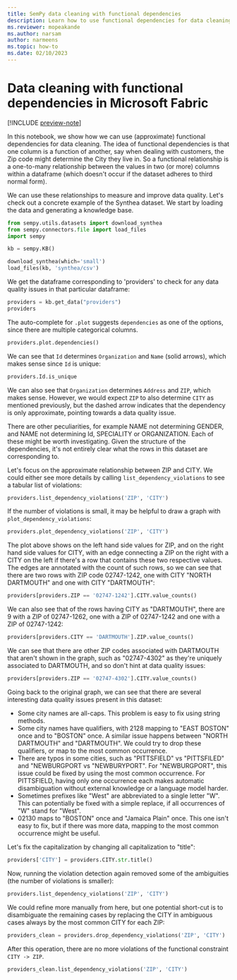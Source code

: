 ```yaml
---
title: SemPy data cleaning with functional dependencies
description: Learn how to use functional dependencies for data cleaning. A functional dependency is where one column is a function of another.
ms.reviewer: mopeakande
ms.author: narsam
author: narmeens
ms.topic: how-to 
ms.date: 02/10/2023
---
```


# Data cleaning with functional dependencies in Microsoft Fabric

[!INCLUDE [preview-note](../includes/preview-note.md)]

In this notebook, we show how we can use (approximate) functional dependencies for data cleaning. The idea of functional dependencies is that one column is a function of another, say when dealing with customers, the Zip code might determine the City they live in. So a functional relationship is a one-to-many relationship between the values in two (or more) columns within a dataframe (which doesn't occur if the dataset adheres to third normal form).

We can use these relationships to measure and improve data quality. Let's check out a concrete example of the Synthea dataset. We start by loading the data and generating a knowledge base.

```python
from sempy.utils.datasets import download_synthea
from sempy.connectors.file import load_files
import sempy

kb = sempy.KB()
```

```python
download_synthea(which='small')
load_files(kb, 'synthea/csv')
```

We get the dataframe corresponding to 'providers' to check for any data quality issues in that particular dataframe:

```python
providers = kb.get_data("providers")
providers
```

The auto-complete for `.plot` suggests `dependencies` as one of the options, since there are multiple categorical columns.

```python
providers.plot.dependencies()
```

We can see that `Id` determines `Organization` and `Name` (solid arrows), which makes sense since `Id` is unique:

```python
providers.Id.is_unique
```

We can also see that `Organization` determines `Address` and `ZIP`, which makes sense. However, we would expect `ZIP` to also determine `CITY` as mentioned previously, but the dashed arrow indicates that the dependency is only approximate, pointing towards a data quality issue.

There are other peculiarities, for example NAME not determining GENDER, and NAME not determining Id, SPECIALITY or ORGANIZATION. Each of these might be worth investigating. Given the structure of the dependencies, it's not entirely clear what the rows in this dataset are corresponding to.

Let's focus on the approximate relationship between ZIP and CITY. We could either see more details by calling `list_dependency_violations` to see a tabular list of violations:

```python
providers.list_dependency_violations('ZIP', 'CITY')
```

If the number of violations is small, it may be helpful to draw a graph with `plot_dependency_violations`:

```python
providers.plot_dependency_violations('ZIP', 'CITY')
```

The plot above shows on the left hand side values for ZIP, and on the right hand side values for CITY, with an edge connecting a ZIP on the right with a CITY on the left if there's a row that contains these two respective values. The edges are annotated with the count of such rows, so we can see that there are two rows with ZIP code 02747-1242, one with CITY "NORTH DARTMOUTH" and one with CITY "DARTMOUTH":

```python
providers[providers.ZIP == '02747-1242'].CITY.value_counts()
```

We can also see that of the rows having CITY as "DARTMOUTH", there are 9 with a ZIP of 02747-1262, one with a ZIP of 02747-1242 and one with a ZIP of 02747-1242:

```python
providers[providers.CITY == 'DARTMOUTH'].ZIP.value_counts()
```

We can see that there are other ZIP codes associated with DARTMOUTH that aren't shown in the graph, such as "02747-4302" as they're uniquely associated to DARTMOUTH, and so don't hint at data quality issues:

```python
providers[providers.ZIP == '02747-4302'].CITY.value_counts()
```

Going back to the original graph, we can see that there are several interesting data quality issues present in this dataset:

- Some city names are all-caps. This problem is easy to fix using string methods.
- Some city names have qualifiers, with 2128 mapping to "EAST BOSTON" once and to "BOSTON" once. A similar issue happens between "NORTH DARTMOUTH" and "DARTMOUTH". We could try to drop these qualifiers, or map to the most common occurrence.
- There are typos in some cities, such as "PITTSFIELD" vs "PITTSFILED" and "NEWBURGPORT vs "NEWBURYPORT". For "NEWBURGPORT", this issue could be fixed by using the most common occurrence. For PITTSFIELD, having only one occurrence each makes automatic disambiguation without external knowledge or a language model harder.
- Sometimes prefixes like "West" are abbreviated to a single letter "W". This can potentially be fixed with a simple replace, if all occurrences of "W" stand for "West".
- 02130 maps to "BOSTON" once and "Jamaica Plain" once. This one isn't easy to fix, but if there was more data, mapping to the most common occurrence might be useful.

Let's fix the capitalization by changing all capitalization to "title":

```python
providers['CITY'] = providers.CITY.str.title()
```

Now, running the violation detection again removed some of the ambiguities (the number of violations is smaller):

```python
providers.list_dependency_violations('ZIP', 'CITY')
```

We could refine more manually from here, but one potential short-cut is to disambiguate the remaining cases by replacing the CITY in ambiguous cases always by the most common CITY for each ZIP:

```python
providers_clean = providers.drop_dependency_violations('ZIP', 'CITY')
```

After this operation, there are no more violations of the functional constraint `CITY -> ZIP`.

```python
providers_clean.list_dependency_violations('ZIP', 'CITY')
```
